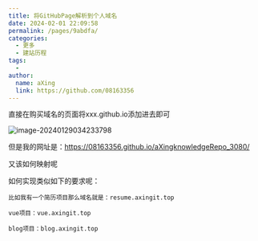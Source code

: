 ```yaml
---
title: 将GitHubPage解析到个人域名
date: 2024-02-01 22:09:58
permalink: /pages/9abdfa/
categories:
  - 更多
  - 建站历程
tags:
  - 
author: 
  name: aXing
  link: https://github.com/08163356
---
```


直接在购买域名的页面将xxx.github.io添加进去即可

![image-20240129034233798](F:\电脑资料整理_temp\博客暂存\18.知识库搭建\image-20240129034233798.png)

但是我的网址是：https://08163356.github.io/aXingknowledgeRepo_3080/

又该如何映射呢

如何实现类似如下的要求呢：

```
比如我有一个简历项目那么域名就是：resume.axingit.top

vue项目：vue.axingit.top

blog项目：blog.axingit.top
```

